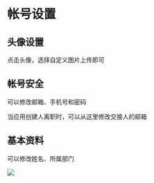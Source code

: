# 帐号设置

## 头像设置

点击头像，选择自定义图片上传即可

## 帐号安全

可以修改邮箱、手机号和密码

当应用创建人离职时，可以从这里修改交接人的邮箱

## 基本资料

可以修改姓名、所属部门

![ ](https://imguserradar.analysys.cn/fangzhou/img/2018/12/201812181551566043.png)

